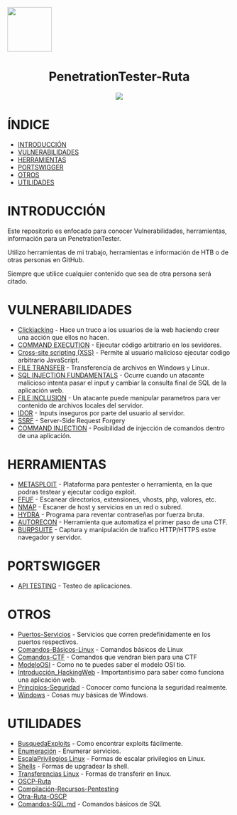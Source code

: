 <p align="left"><img height=100px width=100px src="https://github.com/user-attachments/assets/28eba669-a8dd-418a-bc8d-cc7c8e147edc"></p>

<h1 align="center">PenetrationTester-Ruta</h1>

<p align="center"><img src="https://github.com/D4l1-web/PenetrationTester-Ruta/assets/79869523/bd072136-150b-4f3e-a380-2ed891b45e11"></p>

# ÍNDICE

- [INTRODUCCIÓN](https://github.com/d4l1v3rd3/PenetrationTester-Ruta?tab=readme-ov-file#introducción)
- [VULNERABILIDADES](https://github.com/d4l1v3rd3/PenetrationTester-Ruta?tab=readme-ov-file#vulnerabilidades)
- [HERRAMIENTAS](https://github.com/d4l1v3rd3/PenetrationTester-Ruta?tab=readme-ov-file#herramientas)
- [PORTSWIGGER](https://github.com/d4l1v3rd3/PenetrationTester-Ruta?tab=readme-ov-file#portswigger)
- [OTROS](https://github.com/d4l1v3rd3/PenetrationTester-Ruta?tab=readme-ov-file#otros)
- [UTILIDADES](https://github.com/d4l1v3rd3/PenetrationTester-Ruta?tab=readme-ov-file#utilidades)

# INTRODUCCIÓN

Este repositorio es enfocado para conocer Vulnerabilidades, herramientas, información para un PenetrationTester.

Utilizo herramientas de mi trabajo, herramientas e información de HTB o de otras personas en GitHub.

Siempre que utilice cualquier contenido que sea de otra persona será citado.



# VULNERABILIDADES

- [Clickjacking](https://github.com/D4l1-web/PenetrationTester-Ruta/blob/main/Vulnerabilidades/Clickjacking.md) - Hace un truco a los usuarios de la web haciendo creer una acción que ellos no hacen.
- [COMMAND EXECUTION](https://github.com/D4l1-web/PenetrationTester-Ruta/blob/main/Vulnerabilidades/Command_Execution.md) - Ejecutar código arbitrario en los sevidores.
- [Cross-site scripting (XSS)](https://github.com/D4l1-web/PenetrationTester-Ruta/blob/main/Vulnerabilidades/Cross-Site%20Scripting.md) - Permite al usuario malicioso ejecutar codigo arbitrario JavaScript.
- [FILE TRANSFER](https://github.com/D4l1-web/PenetrationTester-Ruta/blob/main/Vulnerabilidades/File-Transfer.md) - Transferencia de archivos en Windows y Linux.
- [SQL INJECTION FUNDAMENTALS](https://github.com/D4l1-web/PenetrationTester-Ruta/blob/main/Vulnerabilidades/Fundamentos_SQL_Injection.md) - Ocurre cuando un atacante malicioso intenta pasar el input y cambiar la consulta final de SQL de la aplicación web.
- [FILE INCLUSION](https://github.com/D4l1-web/PenetrationTester-Ruta/blob/main/Vulnerabilidades/FILE%20INCLUSION.md) - Un atacante puede manipular  parametros para ver contenido de archivos locales del servidor.
- [IDOR](https://github.com/d4l1v3rd3/PenetrationTester-Ruta/blob/main/Vulnerabilidades/IDOR.md) - Inputs inseguros por parte del usuario al servidor.
- [SSRF](https://github.com/d4l1v3rd3/PenetrationTester-Ruta/blob/main/Vulnerabilidades/SSRF.md) - Server-Side Request Forgery
- [COMMAND INJECTION](https://github.com/d4l1v3rd3/PenetrationTester-Ruta/blob/main/Vulnerabilidades/COMMAND_INJECTION.md) - Posibilidad de injección de comandos dentro de una aplicación.

# HERRAMIENTAS

- [METASPLOIT](https://github.com/D4l1-web/PenetrationTester-Ruta/blob/main/Herramientas/Metasploit.md) - Plataforma para pentester o herramienta, en la que podras testear y ejecutar codigo exploit.
- [FFUF](https://github.com/D4l1-web/PenetrationTester-Ruta/blob/main/Herramientas/FFUF.md) - Escanear directorios, extensiones, vhosts, php, valores, etc.
- [NMAP](https://github.com/D4l1-web/PenetrationTester-Ruta/blob/main/Herramientas/Nmap.md) - Escaner de host y servicios en un red o subred.
- [HYDRA](https://github.com/D4l1-web/PenetrationTester-Ruta/blob/main/Herramientas/Hydra.md) - Programa para reventar contraseñas por fuerza bruta.
- [AUTORECON](https://github.com/Tib3rius/AutoRecon/tree/main) - Herramienta que automatiza el primer paso de una CTF.
- [BURPSUITE](https://github.com/d4l1v3rd3/PenetrationTester-Ruta/blob/main/Herramientas/BurpSuite.md) - Captura y manipulación de trafico HTTP/HTTPS estre navegador y servidor.

# PORTSWIGGER

- [API TESTING](https://github.com/D4l1-web/PenetrationTester-Ruta/blob/main/Portswigger/API%20testing.md) - Testeo de aplicaciones.

# OTROS

- [Puertos-Servicios](https://github.com/D4l1-web/PenetrationTester-Ruta/blob/main/Puertos_Servicios.md) - Servicios que corren predefinidamente en los puertos respectivos.
- [Comandos-Básicos-Linux](https://github.com/D4l1-web/PenetrationTester-Ruta/blob/main/Otros/Comandos-Básicos-linux.md) - Comandos básicos de Linux
- [Comandos-CTF](https://github.com/D4l1-web/PenetrationTester-Ruta/blob/main/Otros/Comandos_CTF.md) - Comandos que vendran bien para una CTF
- [ModeloOSI](https://github.com/D4l1-web/PenetrationTester-Ruta/blob/main/Otros/ModeloOSI.md) - Como no te puedes saber el modelo OSI tio.
- [Introducción_HackingWeb](https://github.com/D4l1-web/PenetrationTester-Ruta/blob/main/Otros/Introducción_Hacking_Web.md) - Importantisimo para saber como funciona una aplicación web.
- [Principios-Seguridad](https://github.com/D4l1-web/PenetrationTester-Ruta/blob/main/Otros/Principios_Seguridad.md) - Conocer como funciona la seguridad realmente.
- [Windows](https://github.com/D4l1-web/PenetrationTester-Ruta/blob/main/Otros/Windows.md) - Cosas muy básicas de Windows.

# UTILIDADES

- [BusquedaExploits](https://github.com/D4l1-web/PenetrationTester-Ruta/blob/main/Utilidades/BusquedaExploit) - Como encontrar exploits fácilmente.
- [Enumeración](https://github.com/D4l1-web/PenetrationTester-Ruta/blob/main/Utilidades/Enumeracion) - Enumerar servicios.
- [EscalaPrivilegios Linux](https://github.com/D4l1-web/PenetrationTester-Ruta/blob/main/Utilidades/EscalaPrivilegiosLinux) - Formas de escalar privilegios en Linux.
- [Shells](https://github.com/D4l1-web/PenetrationTester-Ruta/blob/main/Utilidades/Shells) - Formas de upgradear la shell.
- [Transferencias Linux](https://github.com/D4l1-web/PenetrationTester-Ruta/blob/main/Utilidades/TransferenciaLinux) - Formas de transferir en linux.
- [OSCP-Ruta](https://github.com/CountablyInfinite/oscp_cheatsheet)
- [Compilación-Recursos-Pentesting](https://github.com/adon90/pentest_compilation)
- [Otra-Ruta-OSCP](https://johnjhacking.com/blog/oscp-reborn-2023/)
- [Comandos-SQL.md](https://github.com/d4l1v3rd3/PenetrationTester-Ruta/blob/main/Utilidades/Comandos_SQL.md) - Comandos básicos de SQL

